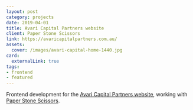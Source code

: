 ```yaml
---
layout: post
category: projects
date: 2019-04-01
title: Avari Capital Partners website
client: Paper Stone Scissors
link: https://avaricapitalpartners.com.au/
assets:
  cover: /images/avari-capital-home-1440.jpg
card:
  externalLink: true
tags: 
- frontend
- featured
---
```


Frontend development for the [Avari Capital Partners website](https://avaricapitalpartners.com.au/), working with [Paper Stone Scissors](http://paperstonescissors.com/).
